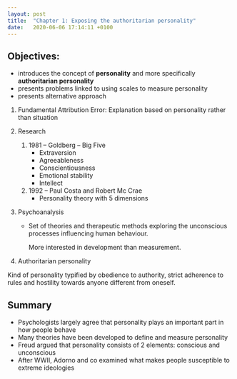 ```yaml
---
layout: post
title:  "Chapter 1: Exposing the authoritarian personality"
date:   2020-06-06 17:14:11 +0100
---
```


## Objectives:
- introduces the concept of **personality** and more specifically **authoritarian personality**
- presents problems linked to using scales to measure personality
- presents alternative approach

1. Fundamental Attribution Error:
Explanation based on personality rather than situation

1. Research

    1. 1981 – Goldberg – Big Five
        - Extraversion
        - Agreeableness
        - Conscientiousness
        - Emotional stability
        - Intellect
    1. 1992 – Paul Costa and Robert Mc Crae
        - Personality theory with 5 dimensions

1. Psychoanalysis
    - Set of theories and therapeutic methods exploring the unconscious processes influencing human behaviour.

        More interested in development than measurement.


1. Authoritarian personality

Kind of personality typified by obedience to authority, strict adherence to rules and hostility towards anyone different from oneself.

## Summary
* Psychologists largely agree that personality plays an important part in how people behave
* Many theories have been developed to define and measure personality
* Freud argued that personality consists of 2 elements: conscious and unconscious
* After WWII, Adorno and co examined what makes people susceptible to extreme ideologies